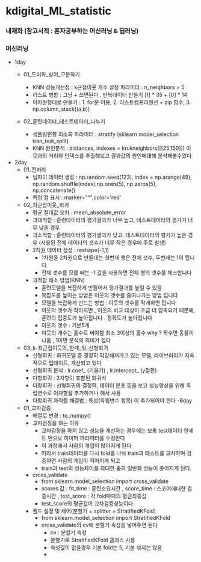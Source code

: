 # kdigital_ML_statistic
### 내재화 (참고서적 : 혼자공부하는 머신러닝 & 딥러닝)
### 머신러닝
- 1day
    - 01_도미와_빙어_구분하기
        - KNN 성능개선점 : k근접이웃 개수 설정 파라미터 : n_neighbors = 5 
        - 리스트 병합 : 그냥 + 쓰면된다 , 반복데이터 만들기 [1] * 35 +  [0] * 14
        - 이차원형태로 만들기 : 1. for문 이용, 2. 리스트컴프리헨션 + zip 함수, 3. np.column_stack((a,b))

    - 02_훈련데이터_테스트데이터_나누기
        - 샘플링편향 최소화 파라미터 : stratify (sklearn model_selection tran_test_split)
        - KNN 원인분석 : distances, indexes = kn.kneighbors([[25,150]]) 이웃과의 거리와 인덱스를 추출해보고 결과값의 원인에대해 분석해볼수있다
- 2day
    - 01_전처리
        - 넘파이 데이터 생성 : np.random.seed(123), index = np.arange(49), np.random.shuffle(index),np.ones(5), np.zeros(5), np.concatenate()
        - 특정 점 표시 : marker="^",color='red' 
    - 02_최근접이웃_회귀
        - 평균 절대값 오차 : mean_absolute_error
        - 과대적합 : 훈련데이터의 평가결과가 너무 높고, 테스트데이터의 평가가 너무 낮을 경우
        - 과소적합 : 훈련데이터의 평가결과가 낮고, 테스트데이터의 평가가 높은 경우 (사용된 전체 데이터의 갯수가 너무 작은 경우에 주로 발생)
        - 2차원 데이터 생성 : reshape(-1,1)
            - 1차원을 2차원으로 만들대는 첫번재 행은 전체 갯수, 두번재는 1이 됩니다
            - 전체 갯수를 모를 때는 -1 값을 사용하면 전체 행의 갯수를 체크합니다
        - 과적합 해소 방법(KNN)
            - 훈련모델을 복잡하게 만들어서 평가결과를 높일 수 있음
            - 복잡도를 높이는 방법은 이웃의 갯수를 줄여나가는 방법 입니다
            - 모델을 복잡하게 만드는 방법 : 이웃의 갯수를 작게하면 됩니다
            - 이웃의 갯수가 작아지면 , 이웃의 비교 대상이 조금 더 압축되기 때문에, 훈련의 집중도가 높아집니다 . 정확도가 높아집니다
            - 이웃의 갯수 : 기본5개
            - 이웃의 개수는 홀수로 써야함 최소 3이상의 홀수 why ? 짝수면 동률이 나옴 , 1이면 분석의 의미가 없다
    - 03_k-최근접이웃의_한계_및_선형회귀
        - 선형회귀 : 회귀모델 중 굉장히 막강해져가고 있는 모델, 라이브러리가 지속적으로 업데이트, 개선되고 있다
        - 선형회귀 분석 : lr.coef_ (기울기) , lr.intercept_ (y절편)
        - 다항회귀 : 2차항이 포함된 회귀식
        - 다항회귀 : 선형회귀의 결정력, 데이터 분포 등을 보고 성능향상을 위해 독립변수로 이차항을 추가하거나 해서 사용
        - 다항회귀 과적합 해결법 : 특성(독립변수 항목) 이 추가되어야 한다
-6day
    - 01_교차검증
        - 배열로 변경 : to_numpy()
        - 교차검정을 하는 이유
            - 교차검정을 하지 않고 성능을 개선하는 경우에는 보통 test데이터 한세트 만으로 하이퍼 파라미터를 수정한다
            - 이 과정에서 사람의 개입이 많아지게 된다
            - 따라서 train데이터를 다시 fold를 나눠 train과 테스트를 교차하며 검증하면 사람의 개입이 적어지게 되고
            - train과 test의 성능차이를 최대한 좁혀 일반화 성능이 좋아지게 된다.
        - cross_validate
            - from sklearn.model_selection import cross_validate
            - scores 값 : fit_time : 훈련소요시간 , score_time : 스코어에대한 검증시간 , test_score : 각 fold마다의 평균최종값
            - test_score의 평균값이 교차검증성능이다
        - 폴드 설정 및 제어(분할기 = splitter = StratifiedKFold)
            - from sklearn.model_selection import StratifiedKFold
            - cross_validate의 cv에 분할기 속성을 넣어주면 된다
                - cv : 분할기 속성
                - 분할기로 StratifiedKFold 클래스 사용
                - 속성값이 없을경우 기본 fold는 5, 기본 섞지는 않음
                - 
            

